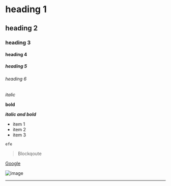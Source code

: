 # heading 1
## heading 2
### heading 3
#### heading 4
##### heading 5
###### heading 6


*italic*

**bold**

***italic and bold***

* item 1
* item 2
* item 3


~~~
efe
~~~

> Blockqoute

[Google](https://www.google.com)

![image](http://placehold.jp/100x100.png)



---



